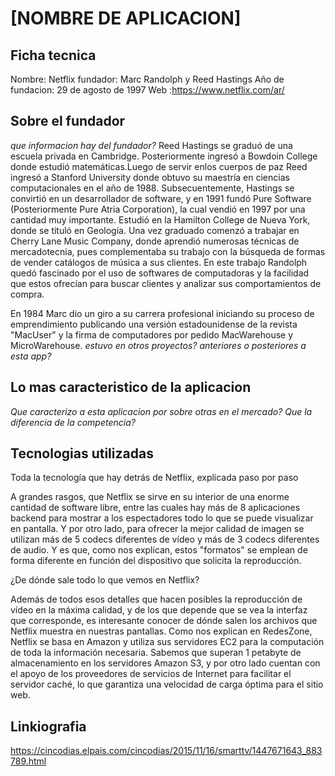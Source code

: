 # [NOMBRE DE APLICACION]
## Ficha tecnica

Nombre: Netflix
fundador: Marc Randolph y Reed Hastings
Año de fundacion: 29 de agosto de 1997 
 Web :https://www.netflix.com/ar/


## Sobre el fundador

*que informacion hay del fundador?*
Reed Hastings se graduó de una escuela privada en Cambridge. Posteriormente ingresó a Bowdoin College donde estudió matemáticas.Luego de servir enlos cuerpos de paz  Reed ingresó a Stanford University donde obtuvo su maestría en ciencias computacionales en el año de 1988. Subsecuentemente, Hastings se convirtió en un desarrollador de software, y en 1991 fundó Pure Software (Posteriormente Pure Atria Corporation), la cual vendió en 1997 por una cantidad muy importante.
Estudió en la Hamilton College de Nueva York, donde se tituló en Geología. Una vez graduado comenzó a trabajar en Cherry Lane Music Company, donde aprendió numerosas técnicas de mercadotecnia, pues complementaba su trabajo con la búsqueda de formas de vender catálogos de música a sus clientes. En este trabajo Randolph quedó fascinado por el uso de softwares de computadoras y la facilidad que estos ofrecían para buscar clientes y analizar sus comportamientos de compra.

En 1984 Marc dio un giro a su carrera profesional iniciando su proceso de emprendimiento publicando una versión estadounidense de la revista "MacUser" y la firma de computadores por pedido MacWarehouse y MicroWarehouse.
*estuvo en otros proyectos? anteriores o posteriores a esta app?*

## Lo mas caracteristico de la aplicacion

*Que caracterizo a esta aplicacion por sobre otras en el mercado?*
*Que la diferencia de la competencia?*

## Tecnologias utilizadas
Toda la tecnología que hay detrás de Netflix, explicada paso por paso

A grandes rasgos, que Netflix se sirve en su interior de una enorme cantidad de software libre, entre las cuales hay más de 8 aplicaciones backend para mostrar a los espectadores todo lo que se puede visualizar en pantalla. Y por otro lado, para ofrecer la mejor calidad de imagen se utilizan más de 5 codecs diferentes de vídeo y más de 3 codecs diferentes de audio. Y es que, como nos explican, estos "formatos" se emplean de forma diferente en función del dispositivo que solicita la reproducción.

¿De dónde sale todo lo que vemos en Netflix?

Además de todos esos detalles que hacen posibles la reproducción de vídeo en la máxima calidad, y de los que depende que se vea la interfaz que corresponde, es interesante conocer de dónde salen los archivos que Netflix muestra en nuestras pantallas. Como nos explican en RedesZone, Netflix se basa en Amazon y utiliza sus servidores EC2 para la computación de toda la información necesaria. Sabemos que superan 1 petabyte de almacenamiento en los servidores Amazon S3, y por otro lado cuentan con el apoyo de los proveedores de servicios de Internet para facilitar el servidor caché, lo que garantiza una velocidad de carga óptima para el sitio web.

## Linkiografia

https://cincodias.elpais.com/cincodias/2015/11/16/smarttv/1447671643_883789.html
